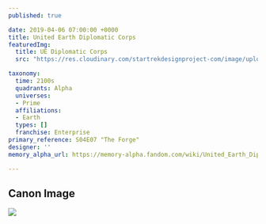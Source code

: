 ```yaml
---
published: true

date: 2019-04-06 07:00:00 +0000
title: United Earth Diplomatic Corps
featuredImg:
  title: UE Diplomatic Corps
  src: "https://res.cloudinary.com/startrekdesignproject-com/image/upload/v1554877112/UEDiplomaticCorps.png"

taxonomy:
  time: 2100s
  quadrants: Alpha
  universes:
  - Prime
  affiliations:
  - Earth
  types: []
  franchise: Enterprise
primary_reference: S04E07 "The Forge"
designer: ''
memory_alpha_url: https://memory-alpha.fandom.com/wiki/United_Earth_Diplomatic_Corps

---
```

## Canon Image

![](https://res.cloudinary.com/startrekdesignproject-com/image/upload/v1554607787/UEDiplomaticCorp.jpg)